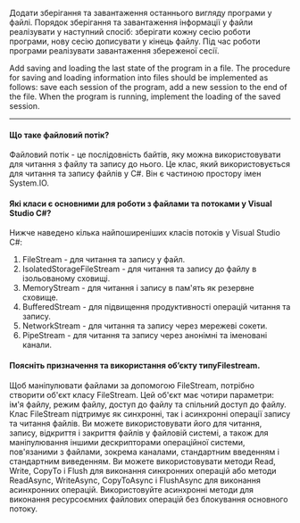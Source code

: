 Додати зберігання та завантаження останнього вигляду програми у файлі. Порядок зберігання та завантаження інформації у файли реалізувати у наступний спосіб: зберігати кожну сесію роботи програми, нову сесію дописувати у кінець файлу. Під час роботи програми реалізувати завантаження збереженої сесії.

Add saving and loading the last state of the program in a file. The procedure for saving and loading information into files should be implemented as follows: save each session of the program, add a new session to the end of the file. When the program is running, implement the loading of the saved session.

---

#### Що таке файловий потік?

Файловий потік - це послідовність байтів, яку можна використовувати для читання з файлу та запису до нього. Це клас, який використовується для читання та запису файлів у C#. Він є частиною простору імен System.IO.

#### Які класи є основними для роботи з файлами та потоками у Visual Studio С#?

Нижче наведено кілька найпоширеніших класів потоків у Visual Studio C#:

1. FileStream - для читання та запису у файл.
2. IsolatedStorageFileStream - для читання та запису до файлу в ізольованому сховищі.
3. MemoryStream - для читання і запису в пам'ять як резервне сховище.
4. BufferedStream - для підвищення продуктивності операцій читання та запису.
5. NetworkStream - для читання та запису через мережеві сокети.
6. PipeStream - для читання та запису через анонімні та іменовані канали.

#### Поясніть призначення та використання об’єкту типуFilestream.

Щоб маніпулювати файлами за допомогою FileStream, потрібно створити об'єкт класу FileStream. Цей об'єкт має чотири параметри: ім'я файлу, режим файлу, доступ до файлу та спільний доступ до файлу. Клас FileStream підтримує як синхронні, так і асинхронні операції запису та читання файлів. Ви можете використовувати його для читання, запису, відкриття і закриття файлів у файловій системі, а також для маніпулювання іншими дескрипторами операційної системи, пов'язаними з файлами, зокрема каналами, стандартним введенням і стандартним виведенням. Ви можете використовувати методи Read, Write, CopyTo і Flush для виконання синхронних операцій або методи ReadAsync, WriteAsync, CopyToAsync і FlushAsync для виконання асинхронних операцій. Використовуйте асинхронні методи для виконання ресурсоємних файлових операцій без блокування основного потоку.
